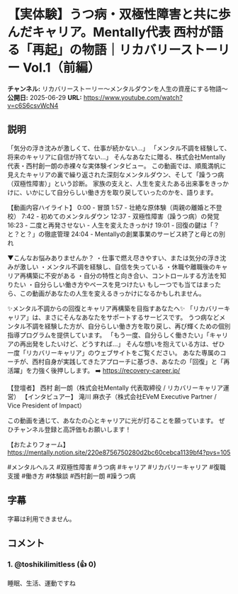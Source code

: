 # 【実体験】うつ病・双極性障害と共に歩んだキャリア。Mentally代表 西村が語る「再起」の物語｜リカバリーストーリー Vol.1（前編）

**チャンネル:** リカバリーストーリー〜メンタルダウンを人生の資産にする物語〜
**公開日:** 2025-06-29
**URL:** https://www.youtube.com/watch?v=c6S6csvWcN4

## 説明

「気分の浮き沈みが激しくて、仕事が続かない…」
「メンタル不調を経験して、将来のキャリアに自信が持てない…」
そんなあなたに贈る、株式会社Mentally代表・西村創一朗の赤裸々な実体験インタビュー。
この動画では、順風満帆に見えたキャリアの裏で繰り返された深刻なメンタルダウン、そして「躁うつ病（双極性障害）」という診断。
家族の支えと、人生を変えたある出来事をきっかけに、いかにして自分らしい働き方を取り戻していったのかを、語ります。

【動画内容ハイライト】
0:00 - 冒頭
1:57 - 壮絶な原体験（両親の離婚と不登校）
7:42 - 初めてのメンタルダウン
12:37 - 双極性障害（躁うつ病）の発覚
16:23 - 二度と再発させない - 人生を変えたきっかけ
19:01 - 回復の鍵は「？と？と？」の徹底管理
24:04 - Mentallyの創業事業のサービス終了と母との別れ

▼こんなお悩みありませんか？
・仕事で燃え尽きやすい、または気分の浮き沈みが激しい
・メンタル不調を経験し、自信を失っている
・休職や離職後のキャリア再構築に不安がある
・自分の特性と向き合い、コントロールする方法を知りたい
・自分らしい働き方やペースを見つけたい
もし一つでも当てはまったら、この動画があなたの人生を変えるきっかけになるかもしれません。

✨メンタル不調からの回復とキャリア再構築を目指すあなたへ✨
「リカバリーキャリア」は、まさにそんなあなたをサポートするサービスです。
うつ病などメンタル不調を経験した方が、自分らしい働き方を取り戻し、再び輝くための個別指導プログラムを提供しています。
「もう一度、自分らしく働きたい」「キャリアの再出発をしたいけど、どうすれば…」
そんな想いを抱えている方は、ぜひ一度「リカバリーキャリア」のウェブサイトをご覧ください。
あなた専属のコーチが、西村自身が実践してきたアプローチに基づき、あなたの「回復」と「再活躍」を力強く後押しします。
➡️ https://recovery-career.jp/

【登壇者】
西村 創一朗（株式会社Mentally 代表取締役 / リカバリーキャリア運営）
【インタビュアー】
滝川 麻衣子（株式会社EVeM Executive Partner / Vice President of Impact）

この動画を通じて、あなたの心とキャリアに光が灯ることを願っています。
ぜひチャンネル登録と高評価もお願いします！

【おたよりフォーム】
https://mentally.notion.site/220e8756750280d2bc60cebca1139bf4?pvs=105

#メンタルヘルス #双極性障害 #うつ病 #キャリア #リカバリーキャリア #復職支援 #働き方 #体験談 #西村創一朗 #躁うつ病

## 字幕

字幕は利用できません。

## コメント

### 1. @toshikilimitless (👍 0)
睡眠、生活、運動ですね

